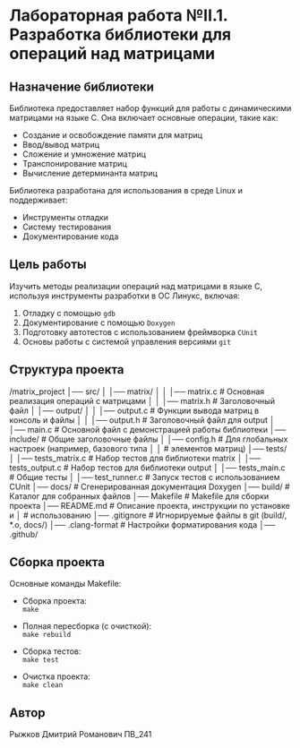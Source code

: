 # Лабораторная работа №II.1. Разработка библиотеки для операций над матрицами

## Назначение библиотеки

Библиотека предоставляет набор функций для работы с динамическими матрицами на языке C. Она включает основные операции, такие как:
- Создание и освобождение памяти для матриц
- Ввод/вывод матриц
- Сложение и умножение матриц
- Транспонирование матриц
- Вычисление детерминанта матриц

Библиотека разработана для использования в среде Linux и поддерживает:
- Инструменты отладки
- Систему тестирования
- Документирование кода

## Цель работы

Изучить методы реализации операций над матрицами в языке C, используя инструменты разработки в ОС Линукс, включая:
1. Отладку с помощью `gdb`
2. Документирование с помощью `Doxygen`
3. Подготовку автотестов с использованием фреймворка `CUnit`
4. Основы работы с системой управления версиями `git`

## Структура проекта
/matrix_project
│── src/
│ │── matrix/
│ │ │── matrix.c # Основная реализация операций с матрицами
│ │ │── matrix.h # Заголовочный файл
│ │── output/
│ │ │── output.c # Функции вывода матриц в консоль и файлы
│ │ │── output.h # Заголовочный файл для output
│ │── main.c # Основной файл с демонстрацией работы библиотеки
│── include/ # Общие заголовочные файлы
│ │── config.h # Для глобальных настроек (например, базового типа
│ │ # элементов матриц)
│── tests/
│ │── tests_matrix.c # Набор тестов для библиотеки matrix
│ │── tests_output.c # Набор тестов для библиотеки output
│ │── tests_main.c # Общие тесты
│ │── test_runner.c # Запуск тестов с использованием CUnit
│── docs/ # Сгенерированная документация Doxygen
│── build/ # Каталог для собранных файлов
│── Makefile # Makefile для сборки проекта
│── README.md # Описание проекта, инструкции по установке и
│ # использованию
│── .gitignore # Игнорируемые файлы в git (build/, *.o, docs/)
│── .clang-format # Настройки форматирования кода
│── .github/


## Сборка проекта

Основные команды Makefile:

- Сборка проекта:  
  `make`

- Полная пересборка (с очисткой):  
  `make rebuild`

- Сборка тестов:  
  `make test`

- Очистка проекта:  
  `make clean`

## Автор

Рыжков Дмитрий Романович ПВ_241

